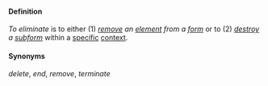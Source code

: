 #### Definition

*To eliminate* is to either (1) *[remove](https://github.com/gcassel/Modular-Organization-Terminology/blob/master/terms/remove.md) an [element](https://github.com/gcassel/Modular-Organization-Terminology/blob/master/terms/element.md) from a [form](https://github.com/gcassel/Modular-Organization-Terminology/blob/master/terms/form.md)* or to (2) *[destroy](https://github.com/gcassel/Modular-Organization-Terminology/blob/master/terms/destroy.md) a [subform](https://github.com/gcassel/Modular-Organization-Terminology/blob/master/terms/subform.md)* within a [specific](https://github.com/gcassel/Modular-Organization-Terminology/blob/master/terms/specific.md) [context](https://github.com/gcassel/Modular-Organization-Terminology/blob/master/terms/context.md).

#### Synonyms

*delete*, *end*, *remove*, *terminate*
